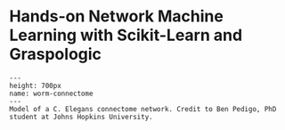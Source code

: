 # Hands-on Network Machine Learning with Scikit-Learn and Graspologic

```{figure} images/umap_pedigo_small.jpg
---
height: 700px
name: worm-connectome
---
Model of a C. Elegans connectome network. Credit to Ben Pedigo, PhD student at Johns Hopkins University.
```
